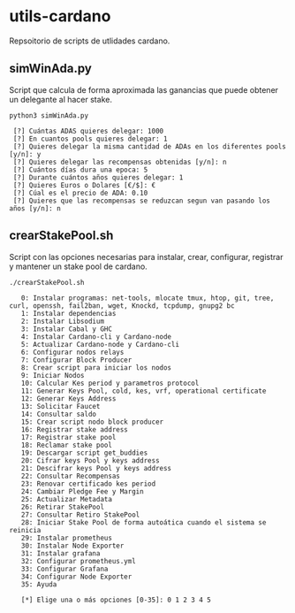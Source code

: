 # utils-cardano
Repsoitorio de scripts de utlidades cardano.

## simWinAda.py
Script que calcula de forma aproximada las ganancias que puede obtener un delegante al hacer stake.

```
python3 simWinAda.py

 [?] Cuántas ADAS quieres delegar: 1000
 [?] En cuantos pools quieres delegar: 1
 [?] Quieres delegar la misma cantidad de ADAs en los diferentes pools [y/n]: y
 [?] Quieres delegar las recompensas obtenidas [y/n]: n
 [?] Cuántos días dura una epoca: 5
 [?] Durante cuántos años quieres delegar: 1
 [?] Quieres Euros o Dolares [€/$]: €
 [?] Cúal es el precio de ADA: 0.10
 [?] Quieres que las recompensas se reduzcan segun van pasando los años [y/n]: n

```
## crearStakePool.sh
Script con las opciones necesarias para instalar, crear, configurar, registrar y mantener un stake pool de cardano.

```
./crearStakePool.sh

   0: Instalar programas: net-tools, mlocate tmux, htop, git, tree, curl, openssh, fail2ban, wget, Knockd, tcpdump, gnupg2 bc
   1: Instalar dependencias
   2: Instalar Libsodium
   3: Instalar Cabal y GHC
   4: Instalar Cardano-cli y Cardano-node
   5: Actualizar Cardano-node y Cardano-cli
   6: Configurar nodos relays
   7: Configurar Block Producer
   8: Crear script para iniciar los nodos
   9: Iniciar Nodos
   10: Calcular Kes period y parametros protocol
   11: Generar Keys Pool, cold, kes, vrf, operational certificate
   12: Generar Keys Address
   13: Solicitar Faucet
   14: Consultar saldo
   15: Crear script nodo block producer
   16: Registrar stake address
   17: Registrar stake pool
   18: Reclamar stake pool
   19: Descargar script get_buddies
   20: Cifrar keys Pool y keys address
   21: Descifrar keys Pool y keys address
   22: Consultar Recompensas
   23: Renovar certificado kes period
   24: Cambiar Pledge Fee y Margin
   25: Actualizar Metadata
   26: Retirar StakePool
   27: Consultar Retiro StakePool
   28: Iniciar Stake Pool de forma autoática cuando el sistema se reinicia
   29: Instalar prometheus
   30: Instalar Node Exporter
   31: Instalar grafana
   32: Configurar prometheus.yml
   33: Configurar Grafana
   34: Configurar Node Exporter
   35: Ayuda
   
   [*] Elige una o más opciones [0-35]: 0 1 2 3 4 5

```

